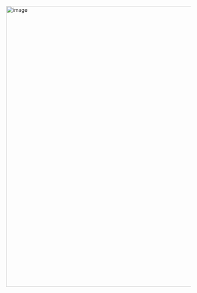 <img width="765" alt="image" src="https://user-images.githubusercontent.com/52594760/120460531-2cfa0d00-c3d4-11eb-998e-c55ba52d8761.png">
